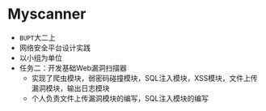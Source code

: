 # Myscanner
- `BUPT`大二上
- 网络安全平台设计实践
- 以小组为单位
- 任务二：开发基础Web漏洞扫描器
  - 实现了爬虫模块，弱密码碰撞模块，SQL注入模块，XSS模块，文件上传漏洞模块，输出日志模块
  - 个人负责文件上传漏洞模块的编写，SQL注入模块的编写

